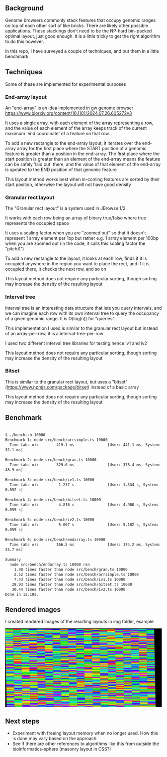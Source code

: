 ## Background

Genome browsers commonly stack features that occupy genomic ranges on top of
each other sort of like bricks. There are likely other possible applications.
These stackings don't need to be the NP-hard bin-packed optimal layout, just
good enough. It is a little tricky to get the right algorithm to do this
however.

In this repo, I have surveyed a couple of techniques, and put them in a little
benchmark

## Techniques

Some of these are implemented for experimental purposes

### End-array layout

An "end-array" is an idea implemented in gw genome browser
https://www.biorxiv.org/content/10.1101/2024.07.26.605272v3

It uses a single array, with each element of the array representing a row, and
the value of each element of the array keeps track of the current maximum 'end
coordinate' of a feature on that row.

To add a new rectangle to the end-array layout, it iterates over the end-array
array for the first place where the START position of a genomic feature is
greater than a position in the end-array. The first place where the start
position is greater than an element of the end-array means the feature can be
safely 'laid out' there, and the value of that element of the end-array is
updated to the END position of that genomic feature

This layout method works best when in-coming features are sorted by their start
position, otherwise the layout will not have good density

### Granular rect layout

The "Granular rect layout" is a system used in JBrowse 1/2.

It works with each row being an array of binary true/false where true represents
the occupied space

It uses a scaling factor when you are "zoomed out" so that it doesn't represent
1 array element per 1bp but rather e.g. 1 array element per 100bp when you are
zoomed out (in the code, it calls this scaling factor the "pitchX")

To add a new rectangle to the layout, it looks at each row, finds if it is
occupied anywhere in the region you want to place the rect, and if it is
occupied there, it checks the next row, and so on

This layout method does not require any particular sorting, though sorting may
increase the density of the resulting layout

### Interval tree

Interval tree is an interesting data structure that lets you query intervals,
and we can imagine each row with its own interval tree to query the occupancy of
a given genomic range. It is O(log(n)) for "queries".

This implementation I used is similar to the granular rect layout but instead of
an array-per-row, it is a interval-tree-per-row

I used two different interval tree libraries for testing hence iv1 and iv2

This layout method does not require any particular sorting, though sorting may
increase the density of the resulting layout

### Bitset

This is similar to the granular rect layout, but uses a "bitset"
(https://www.npmjs.com/package/bitset) instead of a basic array

This layout method does not require any particular sorting, though sorting may
increase the density of the resulting layout

## Benchmark

```

$ ./bench.sh 10000
Benchmark 1: node src/bench/arrsimple.ts 10000
  Time (abs ≡):        419.1 ms               [User: 441.1 ms, System: 32.1 ms]

Benchmark 2: node src/bench/gran.ts 10000
  Time (abs ≡):        329.6 ms               [User: 378.4 ms, System: 48.9 ms]

Benchmark 3: node src/bench/iv1.ts 10000
  Time (abs ≡):         1.237 s               [User: 1.334 s, System: 0.052 s]

Benchmark 4: node src/bench/bitset.ts 10000
  Time (abs ≡):         4.816 s               [User: 4.900 s, System: 0.059 s]

Benchmark 5: node src/bench/iv2.ts 10000
  Time (abs ≡):         5.067 s               [User: 5.182 s, System: 0.059 s]

Benchmark 6: node src/bench/endarray.ts 10000
  Time (abs ≡):        166.5 ms               [User: 174.2 ms, System: 24.7 ms]

Summary
  node src/bench/endarray.ts 10000 ran
    1.98 times faster than node src/bench/gran.ts 10000
    2.52 times faster than node src/bench/arrsimple.ts 10000
    7.43 times faster than node src/bench/iv1.ts 10000
   28.93 times faster than node src/bench/bitset.ts 10000
   30.44 times faster than node src/bench/iv2.ts 10000
Done in 12.10s.
```


## Rendered images

I created rendered images of the resulting layouts in img folder, example

![](img/endarr.png)



## Next steps

- Experiment with freeing layout memory when no longer used. How this is done may vary based on the approach
- See if there are other references to algorithms like this from outside the bioinformatics-sphere (masonry layout in CSS?)
